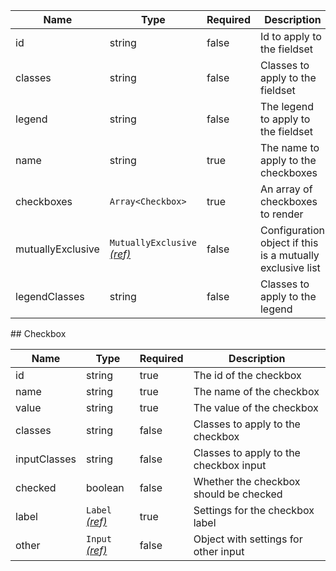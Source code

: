 | Name              | Type                                                          | Required | Description                                               |
| ----------------- | ------------------------------------------------------------- | -------- | --------------------------------------------------------- |
| id                | string                                                        | false    | Id to apply to the fieldset                               |
| classes           | string                                                        | false    | Classes to apply to the fieldset                          |
| legend            | string                                                        | false    | The legend to apply to the fieldset                       |
| name              | string                                                        | true     | The name to apply to the checkboxes                       |
| checkboxes        | `Array<Checkbox>`                                             | true     | An array of checkboxes to render                          |
| mutuallyExclusive | `MutuallyExclusive` [_(ref)_](/components/mutually-exclusive) | false    | Configuration object if this is a mutually exclusive list |
| legendClasses     | string                                                        | false    | Classes to apply to the legend                            |

## Checkbox

| Name         | Type                                 | Required | Description                            |
| ------------ | ------------------------------------ | -------- | -------------------------------------- |
| id           | string                               | true     | The id of the checkbox                 |
| name         | string                               | true     | The name of the checkbox               |
| value        | string                               | true     | The value of the checkbox              |
| classes      | string                               | false    | Classes to apply to the checkbox       |
| inputClasses | string                               | false    | Classes to apply to the checkbox input |
| checked      | boolean                              | false    | Whether the checkbox should be checked |
| label        | `Label` [_(ref)_](/components/label) | true     | Settings for the checkbox label        |
| other        | `Input` [_(ref)_](/components/input) | false    | Object with settings for other input   |
